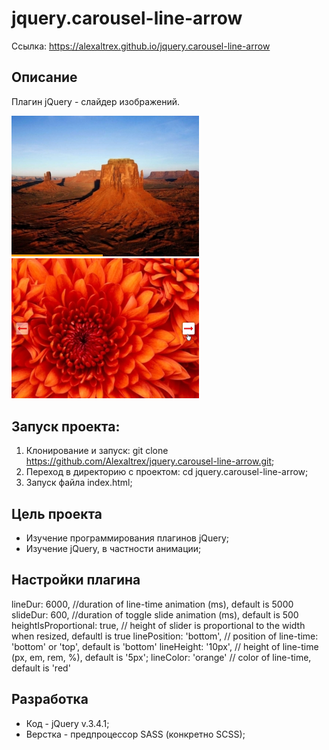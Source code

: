 # jquery.carousel-line-arrow
Ссылка: https://alexaltrex.github.io/jquery.carousel-line-arrow 

## Описание
Плагин jQuery - слайдер изображений.

<img src="assets/gh01.jpg" width="300">
<img src="assets/gh02.jpg" width="300">

## Запуск проекта:
1. Клонирование и запуск: git clone https://github.com/Alexaltrex/jquery.carousel-line-arrow.git;
2. Переход в директорию с проектом: cd jquery.carousel-line-arrow;
3. Запуск файла index.html;

## Цель проекта
* Изучение программирования плагинов jQuery;
* Изучение jQuery, в частности анимации;

## Настройки плагина
lineDur: 6000, //duration of line-time animation (ms), default is 5000
slideDur: 600, //duration of toggle slide animation (ms), default is 500
heightIsProportional: true, // height of slider is proportional to the width when resized, defaultl is true
linePosition: 'bottom', // position of line-time: 'bottom' or 'top', default is 'bottom'
lineHeight: '10px', // height of line-time (px, em, rem, %), default is '5px';
lineColor: 'orange' // color of line-time, default is 'red'

## Разработка
* Код - jQuery v.3.4.1;
* Верстка - предпроцессор SASS (конкретно SCSS);
